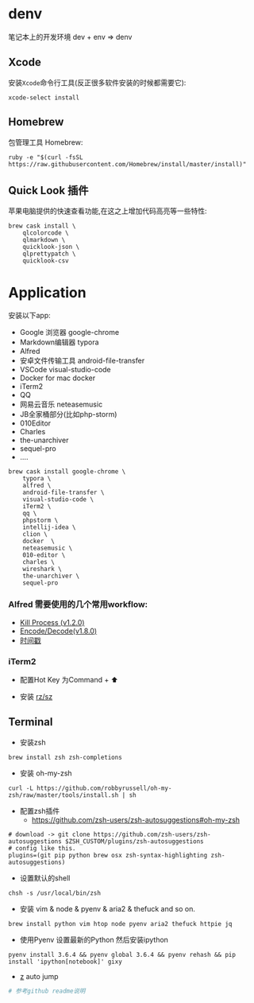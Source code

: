 # denv
笔记本上的开发环境 dev + env => denv 

## Xcode

安装`Xcode`命令行工具(反正很多软件安装的时候都需要它):
```
xcode-select install
```

## Homebrew

包管理工具 Homebrew:
```
ruby -e "$(curl -fsSL https://raw.githubusercontent.com/Homebrew/install/master/install)"
```

## Quick Look 插件

苹果电脑提供的快速查看功能,在这之上增加代码高亮等一些特性:

```
brew cask install \
    qlcolorcode \
    qlmarkdown \
    quicklook-json \
    qlprettypatch \
    quicklook-csv 
```

# Application

安装以下app:

+ Google 浏览器 google-chrome
+ Markdown编辑器 typora
+ Alfred
+ 安卓文件传输工具 android-file-transfer 
+ VSCode visual-studio-code
+ Docker for mac docker
+ iTerm2
+ QQ
+ 网易云音乐 neteasemusic
+ JB全家桶部分(比如php-storm)
+ 010Editor 
+ Charles
+ the-unarchiver
+ sequel-pro
+ ….

```
brew cask install google-chrome \
    typora \
    alfred \
    android-file-transfer \
    visual-studio-code \
    iTerm2 \
    qq \
 	phpstorm \
 	intellij-idea \
 	clion \
 	docker	\
 	neteasemusic \
 	010-editor \
    charles \
    wireshark \
    the-unarchiver \
    sequel-pro
```

### Alfred 需要使用的几个常用workflow:

+ [Kill Process (v1.2.0)][1]
+ [Encode/Decode(v1.8.0)](https://raw.github.com/willfarrell/alfred-encode-decode-workflow/master/encode-decode.alfredworkflow)
+ [时间戳](https://github.com/codezm/Alfred-codezm-workflows-timestamp-convert)

### iTerm2

+ 配置Hot Key 为Command + ⬆️
+ 安装 [rz/sz][2]

  [1]: https://github.com/zenorocha/alfred-workflows/raw/master/kill-process/kill-process.alfredworkflow
  [2]: https://github.com/mmastrac/iterm2-zmodem

## Terminal

+ 安装zsh
```
brew install zsh zsh-completions
```

+ 安装 oh-my-zsh
```
curl -L https://github.com/robbyrussell/oh-my-zsh/raw/master/tools/install.sh | sh
```

+ 配置zsh插件
  + https://github.com/zsh-users/zsh-autosuggestions#oh-my-zsh
```
# download -> git clone https://github.com/zsh-users/zsh-autosuggestions $ZSH_CUSTOM/plugins/zsh-autosuggestions
# config like this.
plugins=(git pip python brew osx zsh-syntax-highlighting zsh-autosuggestions)
```
+ 设置默认的shell
```
chsh -s /usr/local/bin/zsh
```
+ 安装 vim & node & pyenv & aria2 & thefuck and so on.
```
brew install python vim htop node pyenv aria2 thefuck httpie jq
```
+ 使用Pyenv 设置最新的Python 然后安装ipython

```
pyenv install 3.6.4 && pyenv global 3.6.4 && pyenv rehash && pip install 'ipython[notebook]' gixy 
```

+ [z](https://github.com/rupa/z) auto jump

```bash
# 参考github readme说明
```


